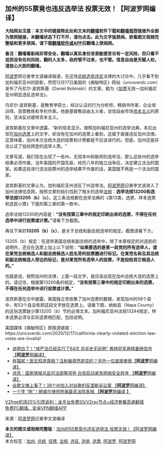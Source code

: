  <h2>加州的55票竟也违反选举法 投票无效！【阿波罗网编译】</h2> <p class="notice"><b>大陆网友注意：本文中的链接除此处和文末的<a href="https://github.com/bannedbook/fanqiang" >翻墙</a>软件下载和<a href="https://github.com/killgcd/justmysocks/blob/master/README.md">翻墙推荐</a>链接外全部为禁网链接，未翻墙状态下打不开，请勿点击。此为文字版禁闻，欲看图文视频完整版和更多禁闻，请下载<a href="https://github.com/bannedbook/fanqiang">翻墙软件或APP</a>后翻墙上禁闻网。</p><p>备注：翻墙看新闻非常安全，翻墙以真实身份发表敏感言论有一定风险，但只看不说则没有任何风险，翻的人太多，政府管不过来，也不管。信息自由是天赋人权，请放心大胆的翻墙。</b></p>  <div class="entry"> <p id="conimg"><a href="https://www.bannedbook.org/bnews/tag/%E9%98%BF%E6%B3%A2%E7%BD%97/" class="st_tag internal_tag" rel="tag" title="标签 阿波罗 下的日志">阿波罗</a>网记者李文波编译报道，在这场<a href="https://www.bannedbook.org/bnews/tag/%e6%80%bb%e7%bb%9f/" class="st_tag internal_tag" rel="tag" title="标签 总统 下的日志">总统</a><a href="https://www.bannedbook.org/bnews/tag/%e9%80%89%e4%b8%be/" class="st_tag internal_tag" rel="tag" title="标签 选举 下的日志">选举</a><a href="https://www.bannedbook.org/bnews/tag/%E8%BF%9D%E5%8F%8D/" class="st_tag internal_tag" rel="tag" title="标签 违反 下的日志">违反</a>法律的大讨论中，几乎看不到加利福尼亚州的踪影，然而12月17日美国的《揭秘特区》网站（uncoverdc.com）发布了丹尼尔·波宾斯基（Daniel Bobinski）的文章，题为《<a href="https://www.bannedbook.org/bnews/tag/%E6%8A%95%E7%A5%A8/" class="st_tag internal_tag" rel="tag" title="标签 投票 下的日志">投票</a>无效—加利福尼亚州明显违反选举法》。</p> <p>丹尼尔·波宾斯基，是教育学硕士，经过认证的行为分析师、畅销书作家、企业培训师、高管教练和专栏作家。他是基督教自由主义者，坚信自由市场<span class='wp_keywordlink'><a href="https://www.bannedbook.org/forum2/topic920.html" title="资本主义与自由" target="_blank">资本主义</a></span>的原则，坚决反对裙带资本主义。</p> <p>波宾斯基在文章中透露，“新的信息显示，按照加利福尼亚州的选举法典，本应出现在<a href="https://www.bannedbook.org/bnews/tag/%e5%8a%a0%e5%b7%9e/" class="st_tag internal_tag" rel="tag" title="标签 加州 下的日志">加州</a><a href="https://www.bannedbook.org/bnews/tag/%E9%80%89%E7%A5%A8/" class="st_tag internal_tag" rel="tag" title="标签 选票 下的日志">选票</a>上的文字，却没有在加州的选票上看到，这属于直接违反加州法律。这意味着，加州本次总统大选的投票和计票都是不应该进行的。但是，加州还是非法认证了投给拜登的选举人票。“</p>  <p>文章写道，我们现在出现了一些州，无视本州和联邦的选举法，那么这些州的选举结果必须作废。当年美国的开国先驱，经历八年的独立战争后，决定建立法治的国家。如果这些进行违法投票州的选举结果不作废的话，美国就不再是一个法治的国家。</p> <p>波宾斯基的文章认为，加利福尼亚州违反了州选举法。<span class='wp_keywordlink_affiliate'><a href="https://www.aboluowang.com/" title="阿波罗网" target="_blank">阿波罗网</a></span>记者李文波进入了加州法律信息网，按照文章的指引找到了相关的选举<a href="https://www.bannedbook.org/bnews/tag/%E6%B3%95%E8%A7%84/" class="st_tag internal_tag" rel="tag" title="标签 法规 下的日志">法规</a>：<strong>选举法规</strong><strong>13200</strong><strong>和选举法规</strong><strong>13205</strong><strong>（</strong><strong>b</strong><strong>）（</strong><strong>c</strong><strong>）</strong>。这三条法规都在选举法典的《第13类，选票、样本选票和选民小票》下面的第三章的第一款中。</p> <p>选举法规13200的内容是：<strong>“没有按第三章中的规定印刷出来的选票，不得在任何选举中进行投票或计票。”</strong>请看下方截图。</p>  <p>再往下来的<strong>13205</strong><strong>（</strong><strong>b</strong><strong>）（</strong><strong>c</strong><strong>）</strong>，是关于总统和副总统选举的规定。截图请看下方。</p> <p>13205（b）规定：在选举美国总统和副总统的选举中，除了本章规定的对选民的说明外，还应在选票上加上以下说明：<strong>“如果要选的是某一政党的所有选举人，请在某党总统候选人和副总统候选人姓名旁的投票圈进行标记。在某党名称及其总统和副总统候选人旁边的标记，是对某党所有选举人的投票，不是投给其它候选人的。”</strong></p> <p>也就是说，按照加州的法律，上面一段文字，是应该出现在加州总统大选的选票上的。请记住，根据第13200条的规定，<strong>“没有按第三章中的规定印刷出来的选票，不得在任何选举中进行投票或计票。”</strong></p>  <p>波宾斯基在文中披露，美国独立党收集了加州选票的数据，发现加州的58个县中，有53个县没有把这段文字放在选票上。请看下图，纳帕县（Napa County）的这张选票缺少第13205（b）节的必填文本。加利福尼亚州法规13244规定，样本选票必须与实际选票相匹配，包括说明。</p> <p>美国媒体《揭秘特区》原报道链接：https://uncoverdc.com/2020/12/17/california-clearly-violated-election-law-votes-are-invalid/</p> <ul class='op-related-articles' title='相关阅读'> <li><a href='https://www.bannedbook.org/bnews/topimagenews/20201218/1450305.html' target='_blank'>说明白了！“戒严法已经实行了64次 并非史无前例” 弗林将军再释重磅信号 【<b>阿波罗</b>网编译】</a></li> <li><a href='https://www.bannedbook.org/bnews/cnnews/20201218/1450273.html' target='_blank'>有猫腻！医生知道真相？注射器竟然是空的？另外一位直接晕倒【<b>阿波罗</b>网编译】</a></li> <li><a href='https://www.bannedbook.org/bnews/cnnews/20201218/1450224.html' target='_blank'>消息：国家情报总监司法部等领导 白宫启动紧急网络安全程序 【<b>阿波罗</b>网编译】</a></li> <li><a href='https://www.bannedbook.org/bnews/cnnews/20201218/1450202.html' target='_blank'>谷歌又摊上事了！38个州加入对谷歌的反垄断诉讼案 【<b>阿波罗</b>网编译】</a></li> <li><a href='https://www.bannedbook.org/bnews/topimagenews/20201218/1450139.html' target='_blank'>一个字 “拖”！鲍威尔律师怒揭最高法院真相 【<b>阿波罗</b>网编译 】</a></li> </ul> <p class="texttj"> <a href="https://www.bannedbook.org/forum23/topic22702.html" target="_blank">V2free机场25%引荐返利：全平台免费SS/V2ray节点+经济套餐高速翻墙</a><br/> <a href="https://github.com/bannedbook/fanqiang/wiki/%E7%A6%81%E9%97%BB%E7%BD%91%E5%AE%89%E5%8D%93%E7%BF%BB%E5%A2%99%E6%96%B0%E9%97%BBAPP" target="_blank">免费PC翻墙、安卓VPN翻墙APP</a></p><p> 来源：<a href="https://www.aboluowang.com/2020/1219/1535584.html" target="_blank">阿波罗网</a>记者李文波编译 </p> <a name='sharetosocial'></a>       <div><b>本文的图文或视频完整版</b>：<a href='https://www.bannedbook.org/bnews/topimagenews/20201219/1450601.html'>加州的55票竟也违反选举法 投票无效！【阿波罗网编译】</a></div>  </div><!--END ENTRY--> <div class="postfooter"> <div>本文标签：<a href="https://www.bannedbook.org/bnews/tag/%e5%8a%a0%e5%b7%9e/" rel="tag">加州</a>, <a href="https://www.bannedbook.org/bnews/tag/%e6%80%bb%e7%bb%9f/" rel="tag">总统</a>, <a href="https://www.bannedbook.org/bnews/tag/%E6%8A%95%E7%A5%A8/" rel="tag">投票</a>, <a href="https://www.bannedbook.org/bnews/tag/%E6%B3%95%E8%A7%84/" rel="tag">法规</a>, <a href="https://www.bannedbook.org/bnews/tag/%E8%BF%9D%E5%8F%8D/" rel="tag">违反</a>, <a href="https://www.bannedbook.org/bnews/tag/%e9%80%89%e4%b8%be/" rel="tag">选举</a>, <a href="https://www.bannedbook.org/bnews/tag/%E9%80%89%E7%A5%A8/" rel="tag">选票</a>, <a href="https://www.bannedbook.org/bnews/tag/%E9%98%BF%E6%B3%A2%E7%BD%97/" rel="tag">阿波罗</a>, <a href="https://www.bannedbook.org/bnews/tag/%e9%98%bf%e6%b3%a2%e7%bd%97%e7%bd%91/" rel="tag">阿波罗网</a></div>  </div><!--END POSTFOOTER--> 